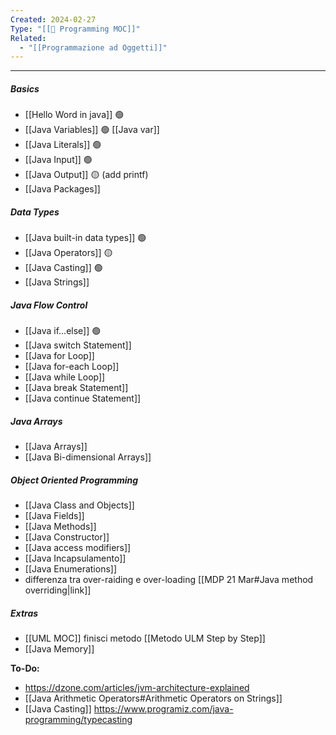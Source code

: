 ```yaml
---
Created: 2024-02-27
Type: "[[🏫 Programming MOC]]"
Related:
  - "[[Programmazione ad Oggetti]]"
---
```

---
##### Basics
- [[Hello Word in java]] 🟢
- [[Java Variables]] 🟢  [[Java var]] 
- [[Java Literals]] 🟢
- [[Java Input]] 🟢
- [[Java Output]] 🟡 (add printf)
- [[Java Packages]] 

##### Data Types
- [[Java built-in data types]] 🟢
- [[Java Operators]] 🟡
- [[Java Casting]] 🟢
- [[Java Strings]]

##### Java Flow Control
- [[Java if...else]] 🟢
- ﻿﻿[[Java switch Statement]]
- [[Java for Loop]]
- [[﻿﻿Java for-each Loop]]
- [[﻿﻿Java while Loop]]
- [[﻿﻿Java break Statement]]
- [[﻿﻿Java continue Statement]]

##### Java Arrays
- [[Java Arrays]]
- [[Java Bi-dimensional Arrays]]

##### Object Oriented Programming
- [[Java Class and Objects]]
- [[Java Fields]]
- [[Java Methods]]
- [[Java Constructor]]
- [[Java access modifiers]]
- [[Java Incapsulamento]]
- [[Java Enumerations]]
- differenza tra over-raiding e over-loading [[MDP 21 Mar#Java method overriding|link]]

##### Extras
- [[UML MOC]] finisci metodo [[Metodo ULM Step by Step]]
- [[Java Memory]]

**To-Do:**
- https://dzone.com/articles/jvm-architecture-explained
- [[Java Arithmetic Operators#Arithmetic Operators on Strings]]
- [[Java Casting]] https://www.programiz.com/java-programming/typecasting